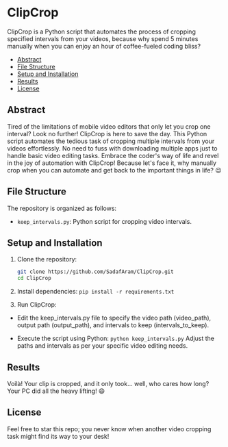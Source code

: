 # ClipCrop
ClipCrop is a Python script that automates the process of cropping specified intervals from your videos, because why spend 5 minutes manually when you can enjoy an hour of coffee-fueled coding bliss?


- [Abstract](#abstract)
- [File Structure](#file-structure)
- [Setup and Installation](#setup-and-installation)
- [Results](#results)
- [License](#license)


## Abstract
Tired of the limitations of mobile video editors that only let you crop one interval? Look no further! ClipCrop is here to save the day. This Python script automates the tedious task of cropping multiple intervals from your videos effortlessly. No need to fuss with downloading multiple apps just to handle basic video editing tasks. Embrace the coder's way of life and revel in the joy of automation with ClipCrop! Because let's face it, why manually crop when you can automate and get back to the important things in life? 😉


## File Structure

The repository is organized as follows:

- `keep_intervals.py`: Python script for cropping video intervals.


## Setup and Installation
1. Clone the repository:

   ```bash
   git clone https://github.com/SadafAram/ClipCrop.git
   cd ClipCrop
   
2. Install dependencies:
   `pip install -r requirements.txt`

3. Run ClipCrop:

- Edit the keep_intervals.py file to specify the video path (video_path), output path (output_path), and intervals to keep (intervals_to_keep).

- Execute the script using Python:
  `python keep_intervals.py`
Adjust the paths and intervals as per your specific video editing needs.

## Results

Voilà! Your clip is cropped, and it only took... well, who cares how long? Your PC did all the heavy lifting! 😄

## License
Feel free to star this repo; you never know when another video cropping task might find its way to your desk!
